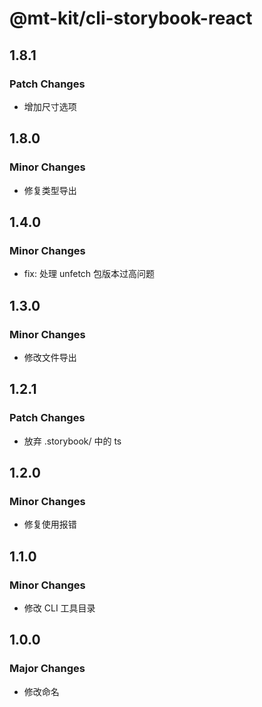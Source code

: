 # @mt-kit/cli-storybook-react

## 1.8.1

### Patch Changes

- 增加尺寸选项

## 1.8.0

### Minor Changes

- 修复类型导出

## 1.4.0

### Minor Changes

- fix: 处理 unfetch 包版本过高问题

## 1.3.0

### Minor Changes

- 修改文件导出

## 1.2.1

### Patch Changes

- 放弃 .storybook/ 中的 ts

## 1.2.0

### Minor Changes

- 修复使用报错

## 1.1.0

### Minor Changes

- 修改 CLI 工具目录

## 1.0.0

### Major Changes

- 修改命名
